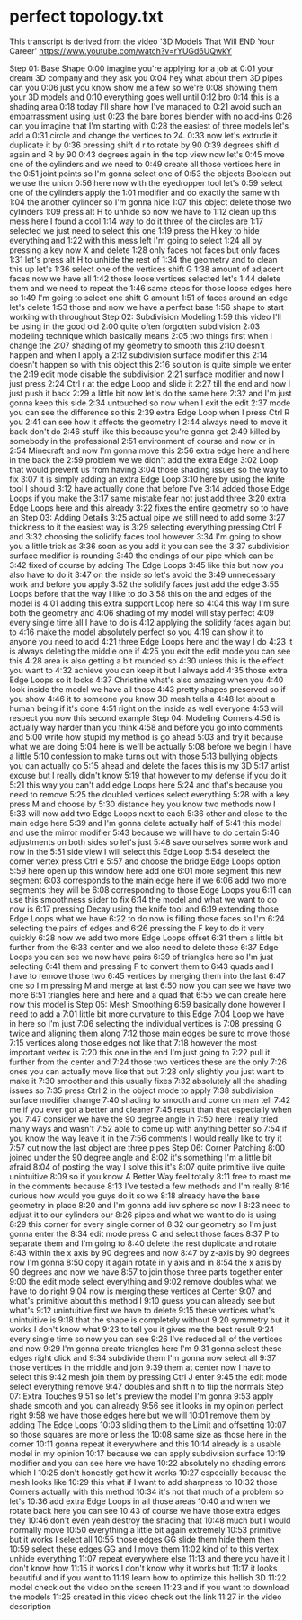 
# perfect topology.txt
This transcript is derived from the video '3D Models That Will END Your Career'
https://www.youtube.com/watch?v=rYUGd6UQwkY


Step 01: Base Shape
0:00
imagine you're applying for a job at
0:01
your dream 3D company and they ask you
0:04
hey what about them 3D pipes can you
0:06
just you know show me a few so we're
0:08
showing them your 3D models and
0:10
everything goes well until
0:12
bro
0:14
this is a shading area
0:18
today I'll share how I've managed to
0:21
avoid such an embarrassment using just
0:23
the bare bones blender with no add-ins
0:26
can you imagine that I'm starting with
0:28
the easiest of three models let's add a
0:31
circle and change the vertices to 24.
0:33
now let's extrude it duplicate it by
0:36
pressing shift d r to rotate by 90
0:39
degrees shift d again and R by 90
0:43
degrees again in the top view now let's
0:45
move one of the cylinders and we need to
0:49
create all those vertices here in the
0:51
joint points so I'm gonna select one of
0:53
the objects Boolean but we use the union
0:56
here now with the eyedropper tool let's
0:59
select one of the cylinders apply the
1:01
modifier and do exactly the same with
1:04
the another cylinder so I'm gonna hide
1:07
this object delete those two cylinders
1:09
press alt H to unhide so now we have to
1:12
clean up this mess here I found a cool
1:14
way to do it three of the circles are
1:17
selected we just need to select this one
1:19
press the H key to hide everything and
1:22
with this mess left I'm going to select
1:24
all by pressing a key now X and delete
1:28
only faces not faces but only faces
1:31
let's press alt H to unhide the rest of
1:34
the geometry and to clean this up let's
1:36
select one of the vertices shift G
1:38
amount of adjacent faces now we have all
1:42
those loose vertices selected let's
1:44
delete them and we need to repeat the
1:46
same steps for those loose edges here so
1:49
I'm going to select one shift G amount
1:51
of faces around an edge let's delete
1:53
those and now we have a perfect base
1:56
shape to start working with throughout
Step 02: Subdivision Modeling
1:59
this video I'll be using in the good old
2:00
quite often forgotten subdivision
2:03
modeling technique which basically means
2:05
two things first when I change the
2:07
shading of my geometry to smooth this
2:10
doesn't happen and when I apply a
2:12
subdivision surface modifier this
2:14
doesn't happen so with this object this
2:16
solution is quite simple we enter the
2:19
edit mode disable the subdivision
2:21
surface modifier and now I just press
2:24
Ctrl r at the edge Loop and slide it
2:27
till the end and now I just push it back
2:29
a little bit now let's do the same here
2:32
and I'm just gonna keep this side
2:34
untouched so now when I exit the edit
2:37
mode you can see the difference so this
2:39
extra Edge Loop when I press Ctrl R you
2:41
can see how it affects the geometry I
2:44
always need to move it back don't do
2:46
stuff like this because you're gonna get
2:49
killed by somebody in the professional
2:51
environment of course and now or in
2:54
Minecraft and now I'm gonna move this
2:56
extra edge here and here in the back the
2:59
problem we we didn't add the extra Edge
3:02
Loop that would prevent us from having
3:04
those shading issues so the way to fix
3:07
it is simply adding an extra Edge Loop
3:10
here by using the knife tool I should
3:12
have actually done that before I've
3:14
added those Edge Loops if you make the
3:17
same mistake fear not just add three
3:20
extra Edge Loops here and this already
3:22
fixes the entire geometry so to have an
Step 03: Adding Details
3:25
actual pipe we still need to add some
3:27
thickness to it the easiest way is
3:29
selecting everything pressing Ctrl F and
3:32
choosing the solidify faces tool however
3:34
I'm going to show you a little trick as
3:36
soon as you add it you can see the
3:37
subdivision surface modifier is rounding
3:40
the endings of our pipe which can be
3:42
fixed of course by adding The Edge Loops
3:45
like this but now you also have to do it
3:47
on the inside so let's avoid the
3:49
unnecessary work and before you apply
3:52
the solidify faces just add the edge
3:55
Loops before that the way I like to do
3:58
this on the and edges of the model is
4:01
adding this extra support Loop here so
4:04
this way I'm sure both the geometry and
4:06
shading of my model will stay perfect
4:09
every single time all I have to do is
4:12
applying the solidify faces again but to
4:16
make the model absolutely perfect so you
4:19
can show it to anyone you need to add
4:21
three Edge Loops here and the way I do
4:23
it is always deleting the middle one if
4:25
you exit the edit mode you can see this
4:28
area is also getting a bit rounded so
4:30
unless this is the effect you want to
4:32
achieve you can keep it but I always add
4:35
those extra Edge Loops so it looks
4:37
Christine what's also amazing when you
4:40
look inside the model we have all those
4:43
pretty shapes preserved so if you show
4:46
it to someone you know 3D mesh tells a
4:48
lot about a human being if it's done
4:51
right on the inside as well everyone
4:53
will respect you now this second example
Step 04: Modeling Corners
4:56
is actually way harder than you think
4:58
and before you go into comments and
5:00
write how stupid my method is go ahead
5:03
and try it because what we are doing
5:04
here is we'll be actually
5:08
before we begin I have a little
5:10
confession to make turns out with those
5:13
bullying objects you can actually go
5:15
ahead and delete the faces this is my 3D
5:17
artist excuse but I really didn't know
5:19
that however to my defense if you do it
5:21
this way you can't add edge Loops here
5:24
and that's because you need to remove
5:25
the doubled vertices select everything
5:28
with a key press M and choose by
5:30
distance hey you know two methods now I
5:33
will now add two Edge Loops next to each
5:36
other and close to the main edge here
5:39
and I'm gonna delete actually half of
5:41
this model and use the mirror modifier
5:43
because we will have to do certain
5:46
adjustments on both sides so let's just
5:48
save ourselves some work and now in the
5:51
side view I will select this Edge Loop
5:54
deselect the corner vertex press Ctrl e
5:57
and choose the bridge Edge Loops option
5:59
here open up this window here add one
6:01
more segment this new segment
6:03
corresponds to the main edge here if we
6:06
add two more segments they will be
6:08
corresponding to those Edge Loops you
6:11
can use this smoothness slider to fix
6:14
the model and what we want to do now is
6:17
pressing Decay using the knife tool and
6:19
extending those Edge Loops what we have
6:22
to do now is filling those faces so I'm
6:24
selecting the pairs of edges and
6:26
pressing the F key to do it very quickly
6:28
now we add two more Edge Loops offset
6:31
them a little bit further from the
6:33
center and we also need to delete these
6:37
Edge Loops you can see we now have pairs
6:39
of triangles here so I'm just selecting
6:41
them and pressing F to convert them to
6:43
quads and I have to remove those two
6:45
vertices by merging them into the last
6:47
one so I'm pressing M and merge at last
6:50
now you can see we have two more
6:51
triangles here and here and a quad that
6:55
we can create here now this model is
Step 05: Mesh Smoothing
6:59
basically done however I need to add a
7:01
little bit more curvature to this Edge
7:04
Loop we have in here so I'm just
7:06
selecting the individual vertices is
7:08
pressing G twice and aligning them along
7:12
those main edges be sure to move those
7:15
vertices along those edges not like that
7:18
however the most important vertex is
7:20
this one in the end I'm just going to
7:22
pull it further from the center and
7:24
those two vertices these are the only
7:26
ones you can actually move like that but
7:28
only slightly you just want to make it
7:30
smoother and this usually fixes
7:32
absolutely all the shading issues so
7:35
press Ctrl 2 in the object mode to apply
7:38
subdivision surface modifier change
7:40
shading to smooth and come on man tell
7:42
me if you ever got a better and cleaner
7:45
result than that especially when you
7:47
consider we have the 90 degree angle in
7:50
here I really tried many ways and wasn't
7:52
able to come up with anything better so
7:54
if you know the way leave it in the
7:56
comments I would really like to try it
7:57
out now the last object are three pipes
Step 06: Corner Patching
8:00
joined under the 90 degree angle and
8:02
it's something I'm a little bit afraid
8:04
of posting the way I solve this it's
8:07
quite primitive live quite unintuitive
8:09
so if you know A Better Way feel totally
8:11
free to roast me in the comments because
8:13
I've tested a few methods and I'm really
8:16
curious how would you guys do it so we
8:18
already have the base geometry in place
8:20
and I'm gonna add iuv sphere so now I
8:23
need to adjust it to our cylinders our
8:26
pipes and what we want to do is using
8:29
this corner for every single corner of
8:32
our geometry so I'm just gonna enter the
8:34
edit mode press C and select those faces
8:37
P to separate them and I'm going to
8:40
delete the rest duplicate and rotate
8:43
within the x axis by 90 degrees and now
8:47
by z-axis by 90 degrees now I'm gonna
8:50
copy it again rotate in y axis and in
8:54
the x axis by 90 degrees and now we have
8:57
to join those three parts together enter
9:00
the edit mode select everything and
9:02
remove doubles what we have to do right
9:04
now is merging these vertices at Center
9:07
and what's primitive about this method I
9:10
guess you can already see but what's
9:12
unintuitive first we have to delete
9:15
these vertices what's unintuitive is
9:18
that the shape is completely without
9:20
symmetry but it works I don't know what
9:23
to tell you it gives me the best result
9:24
every single time so now you can see
9:26
I've reduced all of the vertices and now
9:29
I'm gonna create triangles here I'm
9:31
gonna select these edges right click and
9:34
subdivide them I'm gonna now select all
9:37
those vertices in the middle and join
9:39
them at center now I have to select this
9:42
mesh join them by pressing Ctrl J enter
9:45
the edit mode select everything remove
9:47
doubles and shift n to flip the normals
Step 07: Extra Touches
9:51
so let's preview the model I'm gonna
9:53
apply shade smooth and you can already
9:56
see it looks in my opinion perfect right
9:58
we have those edges here but we will
10:01
remove them by adding The Edge Loops
10:03
sliding them to the Limit and offsetting
10:07
so those squares are more or less the
10:08
same size as those here in the corner
10:11
gonna repeat it everywhere and this
10:14
already is a usable model in my opinion
10:17
because we can apply subdivision surface
10:19
modifier and you can see here we have
10:22
absolutely no shading errors which I
10:25
don't honestly get how it works
10:27
especially because the mesh looks like
10:29
this what if I want to add sharpness to
10:32
those Corners actually with this method
10:34
it's not that much of a problem so let's
10:36
add extra Edge Loops in all those areas
10:40
and when we rotate back here you can see
10:43
of course we have those extra edges they
10:46
don't even yeah destroy the shading that
10:48
much but I would normally move
10:50
everything a little bit again extremely
10:53
primitive but it works I select all
10:55
those edges GG slide them hide them then
10:59
select these edges GG and I move them
11:02
kind of to this vertex unhide everything
11:07
repeat everywhere else
11:13
and there you have it I don't know how
11:15
it works I don't know why it works but
11:17
it looks beautiful and if you want to
11:19
learn how to optimize this hellish 3D
11:22
model check out the video on the screen
11:23
and if you want to download the models
11:25
created in this video check out the link
11:27
in the video description
